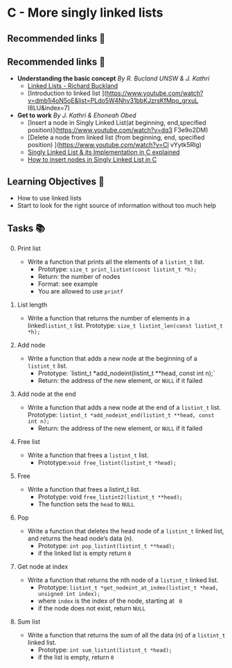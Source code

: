# C - More singly linked lists

## Recommended links 🔗

## Recommended links 🔗
+ __Understanding the basic concept__ *By R. Bucland UNSW & J. Kathri*
	- [Linked Lists - Richard Buckland ](https://www.youtube.com/watch?v=udapt4FGY20&t=130s)
	- [Introduction to linked list ](https://www.youtube.com/watch?v=dmb1i4oN5oE&list=PLdo5W4Nhv31bbKJzrsKfMpo_grxuL    l8LU&index=7)
+ __Get to work__ *By J. Kathri & Ehoneah Obed*
	- [Insert a node in Singly Linked List(at beginning, end,specified position)](https://www.youtube.com/watch?v=dq3    F3e9o2DM)
	- [Delete a node from linked list (from beginning, end, specified position) ](https://www.youtube.com/watch?v=Cl    vYytk5Rlg)
	- [Singly Linked List & its Implementation in C explained](https://youtu.be/WRnXN2CHsTc?t=3242)
	- [How to insert nodes in Singly Linked List in C](https://www.youtube.com/watch?v=SjO6FXdbn3k&t=11s)

## Learning Objectives 🎯

- How to use linked lists
- Start to look for the right source of information without too much help

## Tasks 📚

0. Print list
	- Write a function that prints all the elements of a `listint_t` list.
		+ Prototype: `size_t print_listint(const listint_t *h);`
		+ Return: the number of nodes
		+ Format: see example
		+ You are allowed to use `printf`

1. List length
	- Write a function that returns the number of elements in a linked`listint_t` list.
	Prototype: `size_t listint_len(const listint_t *h);`

2. Add node
	- Write a function that adds a new node at the beginning of a `listint_t` list.
		- Prototype: ´listint_t *add_nodeint(listint_t **head, const int n);`
		- Return: the address of the new element, or `NULL` if it failed

3. Add node at the end
	- Write a function that adds a new node at the end of a `listint_t` list.
		Prototype: `listint_t *add_nodeint_end(listint_t **head, const int n);`
		- Return: the address of the new element, or `NULL` if it failed

4. Free list
	- Write a function that frees a `listint_t` list.
		- Prototype:`void free_listint(listint_t *head);`

5. Free
	- Write a function that frees a listint_t list.
		- Prototype: void `free_listint2(listint_t **head);`
		- The function sets the `head` to `NULL`

6. Pop
	- Write a function that deletes the head node of a `listint_t` linked list, and returns the head node’s data (n).
		- Prototype: `int pop_listint(listint_t **head);`
		- if the linked list is empty return `0`

7. Get node at index
	- Write a function that returns the nth node of a `listint_t` linked list.
		- Prototype: `listint_t *get_nodeint_at_index(listint_t *head, unsigned int index);`
		- where `index` is the index of the node, starting at ` 0`
		- if the node does not exist, return `NULL`

8. Sum list
	- Write a function that returns the sum of all the data (n) of a `listint_t` linked list.
		- Prototype: `int sum_listint(listint_t *head);`
		- if the list is empty, return `0`

